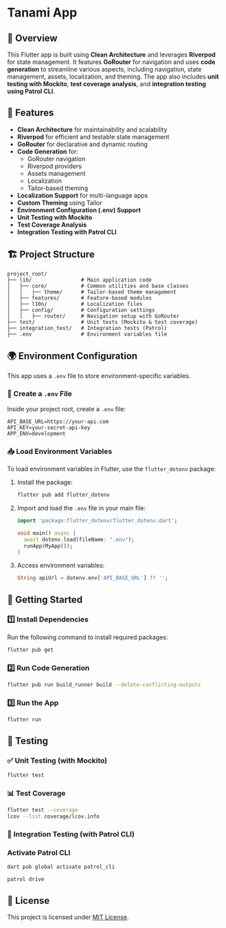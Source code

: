 # Tanami App  

## 📌 Overview  
This Flutter app is built using **Clean Architecture** and leverages **Riverpod** for state management. It features **GoRouter** for navigation and uses **code generation** to streamline various aspects, including navigation, state management, assets, localization, and theming. The app also includes **unit testing with Mockito**, **test coverage analysis**, and **integration testing using Patrol CLI**.

## 🚀 Features  
- **Clean Architecture** for maintainability and scalability  
- **Riverpod** for efficient and testable state management  
- **GoRouter** for declarative and dynamic routing  
- **Code Generation** for:  
  - GoRouter navigation  
  - Riverpod providers  
  - Assets management  
  - Localization  
  - Tailor-based theming  
- **Localization Support** for multi-language apps  
- **Custom Theming** using Tailor  
- **Environment Configuration (.env) Support**  
- **Unit Testing with Mockito**  
- **Test Coverage Analysis**  
- **Integration Testing with Patrol CLI**  

## 🏗️ Project Structure  
```
project_root/
├── lib/                # Main application code
│   ├── core/           # Common utilities and base classes
│   │   ├── theme/      # Tailor-based theme management
│   ├── features/       # Feature-based modules
│   ├── l10n/           # Localization files
│   ├── config/         # Configuration settings
│   │   ├── router/     # Navigation setup with GoRouter
├── test/               # Unit tests (Mockito & test coverage)
├── integration_test/   # Integration tests (Patrol)
├── .env                # Environment variables file
```

## 🌍 Environment Configuration  
This app uses a `.env` file to store environment-specific variables.  

### 📄 Create a `.env` File  
Inside your project root, create a `.env` file:  
```
API_BASE_URL=https://your-api.com
API_KEY=your-secret-api-key
APP_ENV=development
```

### 📥 Load Environment Variables  
To load environment variables in Flutter, use the `flutter_dotenv` package:  
1. Install the package:  
   ```sh
   flutter pub add flutter_dotenv
   ```
2. Import and load the `.env` file in your main file:  
   ```dart
   import 'package:flutter_dotenv/flutter_dotenv.dart';

   void main() async {
     await dotenv.load(fileName: ".env");
     runApp(MyApp());
   }
   ```
3. Access environment variables:  
   ```dart
   String apiUrl = dotenv.env['API_BASE_URL'] ?? '';
   ```

## 🚀 Getting Started  

### 1️⃣ Install Dependencies  
Run the following command to install required packages:  
```sh
flutter pub get
```

### 2️⃣ Run Code Generation  
```sh
flutter pub run build_runner build --delete-conflicting-outputs
```

### 3️⃣ Run the App  
```sh
flutter run
```

## 🧪 Testing  

### ✅ Unit Testing (with Mockito)  
```sh
flutter test
```

### 📊 Test Coverage  
```sh
flutter test --coverage
lcov --list coverage/lcov.info
```

### 🏁 Integration Testing (with Patrol CLI)  
### Activate Patrol CLI  
```sh
dart pub global activate patrol_cli
```
```sh
patrol drive
```

## 📜 License  
This project is licensed under [MIT License](LICENSE).  

